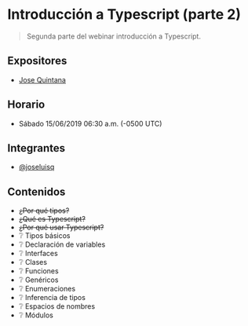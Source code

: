 # Introducción a Typescript (parte 2)
> Segunda parte del webinar introducción a Typescript.

## Expositores
- [Jose Quintana](https://github.com/joseluisq)

## Horario
- Sábado 15/06/2019 06:30 a.m. (-0500 UTC)

## Integrantes
- [@joseluisq](https://github.com/joseluisq)

## Contenidos

- ~~¿Por qué tipos?~~
- ~~¿Qué es Typescript?~~
- ~~¿Por qué usar Typescript?~~
- ❔ Tipos básicos
- ❔ Declaración de variables
- ❔ Interfaces
- ❔ Clases
- ❔ Funciones
- ❔ Genéricos 
- ❔ Enumeraciones 
- ❔ Inferencia de tipos
- ❔ Espacios de nombres
- ❔ Módulos
